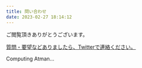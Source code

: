 ```yaml
---
title: 問い合わせ
date: 2023-02-27 18:14:12
---
```


ご閲覧頂きありがとうございます。

[質問・要望などありましたら、Twitterで連絡ください。](https://twitter.com/atman_33)

Computing Atman...
